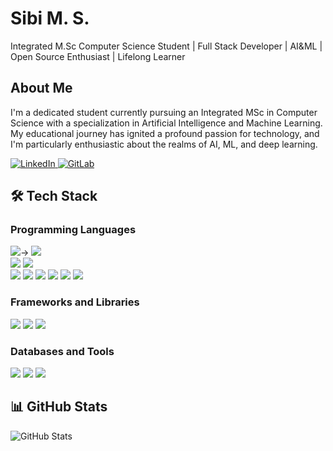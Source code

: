 <h1>Sibi M. S. </h1>


<p>Integrated M.Sc Computer Science Student | Full Stack Developer | AI&ML | Open Source Enthusiast | Lifelong Learner</p>

<h2>About Me</h2>
<p>I'm a dedicated student currently pursuing an Integrated MSc in Computer Science with a specialization in Artificial Intelligence and Machine Learning. My educational journey has ignited a profound passion for technology, and I'm particularly enthusiastic about the realms of AI, ML, and deep learning.</p>
<p>
     <a href="https://www.linkedin.com/in/sibi-m-s-610020205/" target="_blank">
    <img src="https://img.icons8.com/color/48/000000/linkedin.png" alt="LinkedIn">
  </a>
  <a href="https://gitlab.com/6th-sem-project1/lams-library-attendance-management-system" target="_blank">
    <img src="https://img.icons8.com/color/48/000000/gitlab.png" alt="GitLab">
  </a>

  
</p>

<h2>🛠️ Tech Stack</h2>

<h3>Programming Languages</h3>
<p>
  <img src="https://img.shields.io/badge/Python-3776AB.svg?style=for-the-badge&logo=python&logoColor=white">->  <img src="https://img.shields.io/badge/Python-3776AB.svg?style=for-the-badge&logo=python&logoColor=white"><br>
  <img src="https://img.shields.io/badge/NumPy-013243.svg?style=for-the-badge&logo=numpy&logoColor=white">
  <img src="https://img.shields.io/badge/Pandas-150458.svg?style=for-the-badge&logo=pandas&logoColor=white"><br>
  <img src="https://img.shields.io/badge/JavaScript-F7DF1E.svg?style=for-the-badge&logo=javascript&logoColor=black">
  <img src="https://img.shields.io/badge/Java-007396.svg?style=for-the-badge&logo=java&logoColor=white">
  <img src="https://img.shields.io/badge/SQL-4479A1.svg?style=for-the-badge&logo=sql&logoColor=white">
  <img src="https://img.shields.io/badge/HTML-E34F26.svg?style=for-the-badge&logo=html5&logoColor=white">
  <img src="https://img.shields.io/badge/C-A8B9CC.svg?style=for-the-badge&logo=c&logoColor=black">
  <img src="https://img.shields.io/badge/CSS-1572B6.svg?style=for-the-badge&logo=css3&logoColor=white">
</p>

<h3>Frameworks and Libraries</h3>
<p>
  <img src="https://img.shields.io/badge/React-61DAFB.svg?style=for-the-badge&logo=react&logoColor=black">
  <img src="https://img.shields.io/badge/Node.js-339933.svg?style=for-the-badge&logo=node.js&logoColor=white">
  <img src="https://img.shields.io/badge/Django-092E20.svg?style=for-the-badge&logo=django&logoColor=white">
</p>

<h3 >Databases and Tools</h3>
<p>
  <img src="https://img.shields.io/badge/PostgreSQL-336791.svg?style=for-the-badge&logo=postgresql&logoColor=white">
  <img src="https://img.shields.io/badge/Git-F05033.svg?style=for-the-badge&logo=git&logoColor=white">
  <img src="https://img.shields.io/badge/VS Code-007ACC.svg?style=for-the-badge&logo=visual-studio-code&logoColor=white">
</p>



<h2 >📊 GitHub Stats</h2>

<p >
  <img src="https://github-readme-stats.vercel.app/api?username=SIBI-MS&show_icons=true&theme=radical" alt="GitHub Stats">
</p>


